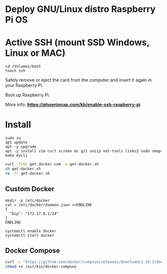 # Deploy GNU/Linux distro Raspberry Pi OS

# Active SSH (mount SSD Windows, Linux or MAC)
```
cd /Volumes/boot
touch ssh
```
Safely remove or eject the card from the computer and insert it again in your Raspberry Pi.

Boot up Raspberry Pi.

More info: **https://phoenixnap.com/kb/enable-ssh-raspberry-pi**

# Install

```
sudo su
apt update
apt -y upgrade
apt -y install vim curl screen mc git unzip net-tools links2 sudo nmap make mycli
```

```bash
curl -fsSL get.docker.com -o get-docker.sh
sh get-docker.sh
rm -fr get-docker.sh
```

## Custom Docker
```
mkdir -p /etc/docker
cat > /etc/docker/daemon.json <<ENDLINE
{
  "bip": "172.17.0.1/24"
}
ENDLINE

systemctl enable docker
systemctl start docker
```

## Docker Compose
```bash
curl -L "https://github.com/docker/compose/releases/download/1.29.2/docker-compose-$(uname -s)-$(uname -m)" -o /usr/local/bin/docker-compose
chmod +x /usr/bin/docker-compose
```

